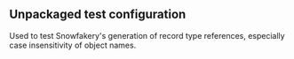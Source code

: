 ## Unpackaged test configuration

Used to test Snowfakery's generation of record type references,
especially case insensitivity of object names.
